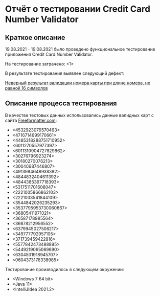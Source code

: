 # Отчёт о тестировании Credit Card Number Validator

## Краткое описание

19.08.2021 - 19.08.2021 было проведено функциональное тестирование приложения Credit Card Number Validator.

На тестирование затрачено: <1>

В результате тестирования выявлен следующий дефект:

[Неверный результат валидации номера карты при длине номера, не равной 16 символов](https://github.com/atrubnikova/ValidKeys/issues/1)


## Описание процесса тестирования

В качестве тестовых данных использовались данные валидных карт с сайта [Freeformatter.com](https://www.freeformatter.com/):
* <4532923079570463>
* <4716714699170661>
* <4485318288751710952>
* <6011270557977397>
* <6011310904727829862>
* <30276796923274>
* <30180270076213>
* <30040687446807>
* <4913984648938382>
* <4844832404611392>
* <4844385397718393>
* <5317511701608047>
* <2221005866862103>
* <2221003541844109>
* <3544842026235293>
* <3537795953730060867>
* <36805411971021>
* <36587178985564>
* <36678212956552>
* <6379945027506217>
* <349777792957105>
* <371739459422816>
* <5577842473488895>
* <5449219095069690>
* <6304501918945707>
* <0604373178338985>

Тестирование производилось в следующем окружении:
* <Windows 7 64 bit>
* <Java 11>
* <IntelliJIdea 2021.2>

